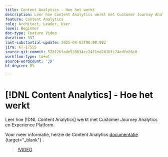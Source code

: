 ```yaml
---
title: Content Analytics - Hoe het werkt
description: Leer hoe Content Analytics werkt met Customer Journey Analytics en Experience Platform.
feature: Content Analytics
role: Architect, Leader, User
level: Beginner
doc-type: Feature Video
duration: 337
last-substantial-update: 2025-04-03T00:00:00Z
jira: KT-17555
source-git-commit: 528f26fade528634cc24f1ed2818fc74edfe86c0
workflow-type: tm+mt
source-wordcount: '39'
ht-degree: 0%

---
```


# [!DNL Content Analytics] - Hoe het werkt

Leer hoe [!DNL Content Analytics] werkt met Customer Journey Analytics en Experience Platform.

Voor meer informatie, herzie de Content Analytics [ documentatie ](https://experienceleague.adobe.com/en/docs/analytics-platform/using/content-analytics/content-analytics){target="_blank"} .

>[!VIDEO](https://video.tv.adobe.com/v/3457423/?learn=on&enablevpops)
